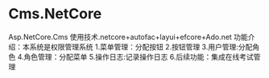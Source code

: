# Cms.NetCore
Asp.NetCore.Cms
使用技术.netcore+autofac+layui+efcore+Ado.net
功能介绍：本系统是权限管理系统
1.菜单管理：分配按钮
2.按钮管理
3.用户管理:分配角色
4.角色管理：分配菜单
5.操作日志:记录操作日志
6.后续功能：集成在线考试管理
